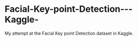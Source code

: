 # Facial-Key-point-Detection---Kaggle-
My attempt at the Facial Key point Detection dataset in Kaggle. 
